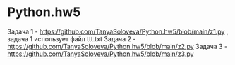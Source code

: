 ﻿# Python.hw5
Задача 1 - https://github.com/TanyaSoloveva/Python.hw5/blob/main/z1.py , задача 1 использует файл ttt.txt
Задача 2 - https://github.com/TanyaSoloveva/Python.hw5/blob/main/z2.py
Задача 3 - https://github.com/TanyaSoloveva/Python.hw5/blob/main/z3.py
